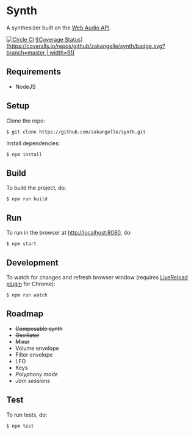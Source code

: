 # Synth

A synthesizer built on the [Web Audio API](https://developer.mozilla.org/en-US/docs/Web/API/Web_Audio_API).

[![Circle CI](https://circleci.com/gh/zakangelle/synth/tree/master.svg?style=svg)](https://circleci.com/gh/zakangelle/synth/tree/master)
[![Coverage Status](https://coveralls.io/repos/github/zakangelle/synth/badge.svg?branch=master | width=91)](https://coveralls.io/github/zakangelle/synth?branch=master)

## Requirements

+ NodeJS

## Setup

Clone the repo:

```
$ git clone https://github.com/zakangelle/synth.git
```

Install dependencies:

```
$ npm install
```

## Build

To build the project, do:

```
$ npm run build
```

## Run

To run in the browser at [http://localhost:8080](http://localhost:8080), do:

```
$ npm start
```

## Development

To watch for changes and refresh browser window (requires [LiveReload plugin](https://chrome.google.com/webstore/detail/livereload/jnihajbhpnppcggbcgedagnkighmdlei?hl=en) for Chrome):

```
$ npm run watch
```

## Roadmap

+ ~~Composable synth~~
+ ~~Oscillator~~
+ ~~Mixer~~
+ Volume envelope
+ Filter envelope
+ LFO
+ Keys
+ *Polyphony mode*
+ *Jam sessions*

## Test

To run tests, do:

```
$ npm test
```
